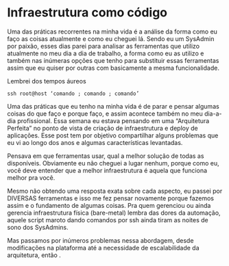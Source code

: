# Infraestrutura como código

Uma das práticas recorrentes na minha vida é a análise da forma como eu faço as coisas atualmente e como eu cheguei lá. Sendo eu um SysAdmin por paixão, esses dias parei para analisar as ferramentas que utilizo atualmente no meu dia a dia de trabalho, a forma como eu as utilizo e também nas inúmeras opções que tenho para substituir essas ferramentas assim que eu quiser por outras com basicamente a mesma funcionalidade.

Lembrei dos tempos áureos
```shell
ssh root@host ‘comando ; comando ; comando’
```


Uma das práticas que eu tenho na minha vida é de parar e pensar algumas coisas do que faço e porque faço, e assim acontece também no meu dia-a-dia profissional. Essa semana eu estava pensando em uma “Arquitetura Perfeita” no ponto de vista de criação de infraestrutura e deploy de aplicações. Esse post tem por objetivo compartilhar alguns problemas que eu vi ao longo dos anos e algumas características levantadas.

Pensava em que ferramentas usar, qual a melhor solução de todas as disponíveis. Obviamente eu não cheguei a lugar nenhum, porque como eu, você deve entender que a melhor infraestrutura é aquela que funciona melhor pra você.

Mesmo não obtendo uma resposta exata sobre cada aspecto, eu passei por DIVERSAS ferramentas e isso me fez pensar novamente porque fazemos assim e o fundamento de algumas coisas. Pra quem gerenciou ou ainda gerencia infraestrutura física (bare-metal) lembra das dores da automação, aquele script maroto dando comandos por ssh ainda tiram as noites de sono dos SysAdmins.

Mas passamos por inúmeros problemas nessa abordagem, desde modificações na plataforma até a necessidade de escalabilidade da arquitetura, então .
